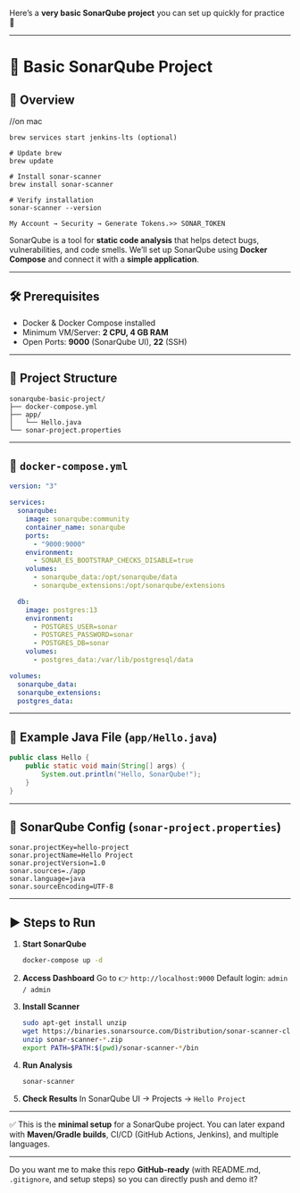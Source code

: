 Here’s a **very basic SonarQube project** you can set up quickly for practice 🚀

---

# 🔹 Basic SonarQube Project

## 📌 Overview

//on mac
```
brew services start jenkins-lts (optional)

# Update brew
brew update

# Install sonar-scanner
brew install sonar-scanner 

# Verify installation
sonar-scanner --version

My Account → Security → Generate Tokens.>> SONAR_TOKEN
```

SonarQube is a tool for **static code analysis** that helps detect bugs, vulnerabilities, and code smells.
We’ll set up SonarQube using **Docker Compose** and connect it with a **simple application**.

---

## 🛠️ Prerequisites

* Docker & Docker Compose installed
* Minimum VM/Server: **2 CPU, 4 GB RAM**
* Open Ports: **9000** (SonarQube UI), **22** (SSH)

---

## 📂 Project Structure

```
sonarqube-basic-project/
├── docker-compose.yml
├── app/
│   └── Hello.java
└── sonar-project.properties
```

---

## 📜 `docker-compose.yml`

```yaml
version: "3"

services:
  sonarqube:
    image: sonarqube:community
    container_name: sonarqube
    ports:
      - "9000:9000"
    environment:
      - SONAR_ES_BOOTSTRAP_CHECKS_DISABLE=true
    volumes:
      - sonarqube_data:/opt/sonarqube/data
      - sonarqube_extensions:/opt/sonarqube/extensions

  db:
    image: postgres:13
    environment:
      - POSTGRES_USER=sonar
      - POSTGRES_PASSWORD=sonar
      - POSTGRES_DB=sonar
    volumes:
      - postgres_data:/var/lib/postgresql/data

volumes:
  sonarqube_data:
  sonarqube_extensions:
  postgres_data:
```

---

## 📜 Example Java File (`app/Hello.java`)

```java
public class Hello {
    public static void main(String[] args) {
        System.out.println("Hello, SonarQube!");
    }
}
```

---

## 📜 SonarQube Config (`sonar-project.properties`)

```properties
sonar.projectKey=hello-project
sonar.projectName=Hello Project
sonar.projectVersion=1.0
sonar.sources=./app
sonar.language=java
sonar.sourceEncoding=UTF-8
```

---

## ▶️ Steps to Run

1. **Start SonarQube**

   ```bash
   docker-compose up -d
   ```

2. **Access Dashboard**
   Go to 👉 `http://localhost:9000`
   Default login: `admin / admin`

3. **Install Scanner**

   ```bash
   sudo apt-get install unzip
   wget https://binaries.sonarsource.com/Distribution/sonar-scanner-cli/sonar-scanner-5.0.1.3006-linux.zip
   unzip sonar-scanner-*.zip
   export PATH=$PATH:$(pwd)/sonar-scanner-*/bin
   ```

4. **Run Analysis**

   ```bash
   sonar-scanner
   ```

5. **Check Results**
   In SonarQube UI → Projects → `Hello Project`

---

✅ This is the **minimal setup** for a SonarQube project.
You can later expand with **Maven/Gradle builds**, CI/CD (GitHub Actions, Jenkins), and multiple languages.

---

Do you want me to make this repo **GitHub-ready** (with README.md, `.gitignore`, and setup steps) so you can directly push and demo it?
